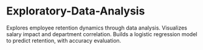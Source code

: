 # Exploratory-Data-Analysis
Explores employee retention dynamics through data analysis. Visualizes salary impact and department correlation. Builds a logistic regression model to predict retention, with accuracy evaluation.
